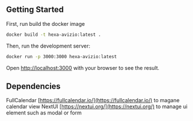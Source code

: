 ## Getting Started
First, run build the docker image
```bash
docker build -t hexa-avizio:latest .
```

Then, run the development server:

```bash
docker run -p 3000:3000 hexa-avizio:latest
```

Open [http://localhost:3000](http://localhost:3000) with your browser to see the result.

## Dependencies
FullCalendar [https://fullcalendar.io/](https://fullcalendar.io/) to magane calendar view
NextUI [https://nextui.org/](https://nextui.org/) to manage ui element such as modal or form